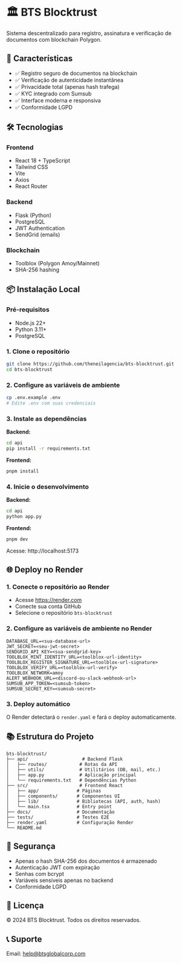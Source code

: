 # 🏛️ BTS Blocktrust

Sistema descentralizado para registro, assinatura e verificação de documentos com blockchain Polygon.

## 🚀 Características

- ✅ Registro seguro de documentos na blockchain
- ✅ Verificação de autenticidade instantânea
- ✅ Privacidade total (apenas hash trafega)
- ✅ KYC integrado com Sumsub
- ✅ Interface moderna e responsiva
- ✅ Conformidade LGPD

## 🛠️ Tecnologias

### Frontend
- React 18 + TypeScript
- Tailwind CSS
- Vite
- Axios
- React Router

### Backend
- Flask (Python)
- PostgreSQL
- JWT Authentication
- SendGrid (emails)

### Blockchain
- Toolblox (Polygon Amoy/Mainnet)
- SHA-256 hashing

## 📦 Instalação Local

### Pré-requisitos
- Node.js 22+
- Python 3.11+
- PostgreSQL

### 1. Clone o repositório
```bash
git clone https://github.com/theneilagencia/bts-blocktrust.git
cd bts-blocktrust
```

### 2. Configure as variáveis de ambiente
```bash
cp .env.example .env
# Edite .env com suas credenciais
```

### 3. Instale as dependências

**Backend:**
```bash
cd api
pip install -r requirements.txt
```

**Frontend:**
```bash
pnpm install
```

### 4. Inicie o desenvolvimento

**Backend:**
```bash
cd api
python app.py
```

**Frontend:**
```bash
pnpm dev
```

Acesse: http://localhost:5173

## 🌐 Deploy no Render

### 1. Conecte o repositório ao Render
- Acesse https://render.com
- Conecte sua conta GitHub
- Selecione o repositório `bts-blocktrust`

### 2. Configure as variáveis de ambiente no Render
```
DATABASE_URL=<sua-database-url>
JWT_SECRET=<seu-jwt-secret>
SENDGRID_API_KEY=<sua-sendgrid-key>
TOOLBLOX_MINT_IDENTITY_URL=<toolblox-url-identity>
TOOLBLOX_REGISTER_SIGNATURE_URL=<toolblox-url-signature>
TOOLBLOX_VERIFY_URL=<toolblox-url-verify>
TOOLBLOX_NETWORK=amoy
ALERT_WEBHOOK_URL=<discord-ou-slack-webhook-url>
SUMSUB_APP_TOKEN=<sumsub-token>
SUMSUB_SECRET_KEY=<sumsub-secret>
```

### 3. Deploy automático
O Render detectará o `render.yaml` e fará o deploy automaticamente.

## 📚 Estrutura do Projeto

```
bts-blocktrust/
├── api/                    # Backend Flask
│   ├── routes/            # Rotas da API
│   ├── utils/             # Utilitários (DB, mail, etc.)
│   ├── app.py             # Aplicação principal
│   └── requirements.txt   # Dependências Python
├── src/                   # Frontend React
│   ├── app/              # Páginas
│   ├── components/       # Componentes UI
│   ├── lib/              # Bibliotecas (API, auth, hash)
│   └── main.tsx          # Entry point
├── docs/                 # Documentação
├── tests/                # Testes E2E
├── render.yaml           # Configuração Render
└── README.md
```

## 🔐 Segurança

- Apenas o hash SHA-256 dos documentos é armazenado
- Autenticação JWT com expiração
- Senhas com bcrypt
- Variáveis sensíveis apenas no backend
- Conformidade LGPD

## 📄 Licença

© 2024 BTS Blocktrust. Todos os direitos reservados.

## 📞 Suporte

Email: help@btsglobalcorp.com

